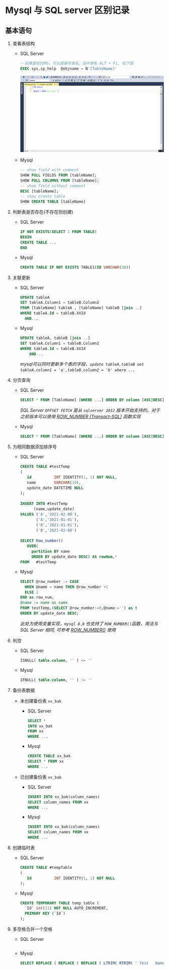 # Mysql 与 SQL server 区别记录

## 基本语句

1. 查看表结构

    - SQL Server

      ```sql
      --如果是在SSMS，可以直接写表名，选中表名 ALT + F1, 如下图
      EXEC sys.sp_help  @objname = N'[TableName]'
      ```

      ![ssms_show_table_Definition](images/ssms_show_table_Definition.gif)

    - Mysql

      ```sql
      -- show field with comment
      SHOW FULL FIELDS FROM [tableName];
      SHOW FULL COLUMNS FROM [tableName];
      -- show field without comment
      DESC [tableName];
      -- show create table
      SHOW CREATE TABLE [tableName]
      ```

2. 判断表是否存在(不存在则创建)

    - SQL Server

      ```sql
      IF NOT EXISTS(SELECT 1 FROM TABLE)
      BEGIN
      CREATE TABLE ...
      END
      ```

    - Mysql

      ```sql
      CREATE TABLE IF NOT EXISTS TABLE1(ID VARCHAR(30))
      ```

3. 关联更新

    - SQL Server

      ```sql
      UPDATE tableA
      SET tableA.Column1 = tableB.Column2
      FROM [tableName] tableA , [tableName] tableB [join ..]
      WHERE tableA.Id = tableB.XXId
        AND...
      ```

    - Mysql

      ```sql
      UPDATE tableA, tableB [join ..]
      SET tableA.Column1 = tableB.Column2
      WHERE tableA.Id = tableB.XXId
          AND...
      ```

      *mysql可以同时更新多个表的字段，`update tableA,tableB set tableA.column1 = 'a',tableB.column2 = 'b' where ...`*

4. 分页查询

    - SQL Server

        ```sql
        SELECT * FROM [TableName] [WHERE ...] ORDER BY column [ASC|DESC] OFFSET {(page - 1) * rows} ROWS FETCH NEXT {rows} ROWS ONLY
        ```

        *SQL Server `OFFSET FETCH` 是从 `sqlserver 2012` 版本开始支持的。对于之前版本可以使用 [ROW_NUMBER (Transact-SQL)](https://docs.microsoft.com/zh-cn/sql/t-sql/functions/row-number-transact-sql?view=sql-server-ver15) 函数实现*

    - Mysql

        ```sql
        SELECT * FROM [TableName] [WHERE ...] ORDER BY column [ASC|DESC] LIMIT {(page - 1) * rows} , {rows}
        ```

5. 为相同数据添加排序号

    - SQL Server

      ```sql
      CREATE TABLE #testTemp
      (
         id          INT IDENTITY(1, 1) NOT NULL,
         name        VARCHAR(10),
         update_date DATETIME NULL
      );

      INSERT INTO #testTemp
            (name,update_date)
      VALUES ('A','2021-02-08'),
             ('A','2021-01-01'),
             ('B','2021-01-01'),
             ('B','2021-02-08')

      SELECT Row_number()
         OVER(
           partition BY name
           ORDER BY update_date DESC) AS rowNum,*
      FROM   #testTemp 
      ```

    - Mysql

      ```sql
      SELECT @row_number := CASE
        WHEN @name = name THEN @row_number +1
        ELSE 1
      END as row_num,
      @name := name as name
      FROM testTemp,(SELECT @row_number:=0,@name:='') as t
      ORDER BY update_date DESC; 
      ```

      *此处为使用变量实现，`mysql 8.0` 也支持了 `ROW_NUMBER()`函数，用法与SQL Server 相同, 可参考 [ROW_NUMBER()](https://dev.mysql.com/doc/refman/8.0/en/window-function-descriptions.html#function_row-number) 使用*

6. 判空

    - SQL Server

      ```sql
      ISNULL( table.column, '' ) <> '' 
      ```

    - Mysql

      ```sql
      IFNULL( table.column, '' ) != '' 
      ```

7. 备份表数据

    - 未创建备份表 `xx_bak`
        - SQL Server

          ```sql
          SELECT * 
          INTO xx_bak
          FROM xx
          WHERE ...
          ```

        - Mysql

          ```sql
          CREATE TABLE xx_bak
          SELECT * FROM xx 
          WHERE ...
          ```

    - 已创建备份表 `xx_bak`
        - SQL Server

          ```sql
          INSERT INTO xx_bak(column_names)
          SELECT column_names FROM xx
          WHERE ...
          ```

        - Mysql

          ```sql
          INSERT INTO xx_bak(column_names)
          SELECT column_names FROM xx
          WHERE ...
          ```

8. 创建临时表

    - SQL Server

      ```sql
      CREATE TABLE #tempTable
      (
         Id          INT IDENTITY(1, 1) NOT NULL
      );
      ```

    - Mysql

      ```sql
      CREATE TEMPORARY TABLE temp_table (
        `Id` int(11) NOT NULL AUTO_INCREMENT,
        PRIMARY KEY (`Id`)
      );
      ```
9. 多空格合并一个空格

    - SQL Server

      ```sql
      
      ```

    - Mysql

      ```sql
      SELECT REPLACE ( REPLACE ( REPLACE ( LTRIM( RTRIM( ' Test   Name Test  Name   Test ' )), '  ', ' #' ), '# ', '' ), '#', '' )  AS str;
      ```
